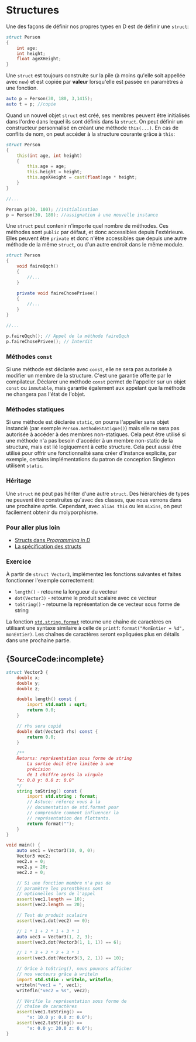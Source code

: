 # Structures

Une des façons de définir nos propres types en D
est de définir une `struct`:

```d
struct Person
{
    int age;
    int height;
    float ageXHeight;
}
```

Une `struct` est toujours construite sur la pile (à moins
qu'elle soit appellée avec `new`) et est copiée par **valeur**
lorsqu'elle est passée en paramètres à une fonction.

```d
auto p = Person(30, 180, 3,1415);
auto t = p; //copie
```

Quand un nouvel objet `struct` est créé, ses membres peuvent
être initialisés dans l'ordre dans lequel ils sont définis dans
la `struct`. On peut définir un constructeur personnalisé en créant
une méthode `this(...)`. En cas de conflits de nom, on peut accéder
à la structure courante grâce à `this`:

```d
struct Person 
{
    this(int age, int height)
    {
        this.age = age;
        this.height = height;
        this.ageXHeight = cast(float)age * height;
    }
}

//...

Person p(30, 100); //initialisation
p = Person(30, 180); //assignation à une nouvelle instance
```

Une `struct` peut contenir n'importe quel nombre de méthodes. Ces méthodes
sont `public` par défaut, et donc accessibles depuis l'extérieure. Elles
peuvent être `private` et donc n'être accessibles que depuis une autre 
méthode de la même `struct`, ou d'un autre endroit dans le même module.

```d
struct Person
{
    void faireQqch()
    {
        //...
    }

    private void faireChosePrivee()
    {
        //...
    }
} 

//...

p.faireQqch(); // Appel de la méthode faireQqch
p.faireChosePrivee(); // Interdit
```

### Méthodes `const`

Si une méthode est déclarée avec `const`, elle ne sera pas autorisée à modifier
un membre de la structure. C'est une garantie offerte par le compilateur.
Déclarer une méthode `const` permet de l'appeller sur un objet `const` ou `immutable`, mais garantie également aux appelant que la méthode ne changera pas l'état de l'objet.

### Méthodes statiques

Si une méthode est déclarée `static`, on pourra l'appeller sans objet instancié (par exemple `Person.methodeStatique()`) mais elle ne sera pas autorisée à accéder à des membres non-statiques. Cela peut être utilisé si une méthode n'a pas besoin d'accéder à un membre non-static de la structure, mais est lié logiquement à cette structure. Cela peut aussi être utilisé pour offrir une fonctionnalité sans créer d'instance explicite, par exemple, certains implémentations du patron de conception Singleton utilisent `static`.

### Héritage

Une `struct` ne peut pas hériter d'une autre `struct`.
Des hiérarchies de types ne peuvent être construites qu'avec des classes,
que nous verrons dans une prochaine aprtie.
Cependant, avec `alias this` ou les `mixins`, on peut facilement obtenir du molyporphisme.

### Pour aller plus loin

- [Structs dans _Programming in D_](http://ddili.org/ders/d.en/struct.html)
- [La spécification des structs](https://dlang.org/spec/struct.html)

### Exercice

À partir de `struct Vector3`, implémentez les fonctions suivantes et faites fonctionner l'exemple correctement:

* `length()` - retourne la longueur du vecteur
* `dot(Vector3)` - retourne le produit scalaire avec ce vecteur
* `toString()` - retourne la représentation de ce vecteur sous forme de string

La fonction [`std.string.format`](https://dlang.org/phobos/std_format.html) retourne une chaîne de caractères en utilisant une syntaxe similaire à celle de `printf`: `format("MonEntier = %d", monEntier)`. Les chaînes de caractères seront expliquées plus en détails dans une prochaine partie.

## {SourceCode:incomplete}

```d
struct Vector3 {
    double x;
    double y;
    double z;

    double length() const {
        import std.math : sqrt;
        return 0.0;
    }

    // rhs sera copié
    double dot(Vector3 rhs) const {
        return 0.0;
    }

    /**
    Returns: représentation sous forme de string
        La sortie doit être limitée à une 
        précision
        de 1 chiffre après la virgule
    "x: 0.0 y: 0.0 z: 0.0"
    */
    string toString() const {
        import std.string : format;
        // Astuce: réferez vous à la 
        // documentation de std.format pour 
        // comprendre comment influencer la 
        // représentation des flottants.
        return format("");
    }
}

void main() {
    auto vec1 = Vector3(10, 0, 0);
    Vector3 vec2;
    vec2.x = 0;
    vec2.y = 20;
    vec2.z = 0;

    // Si une fonction membre n'a pas de 
    // paramètre les parenthèses sont 
    // optionelles lors de l'appel
    assert(vec1.length == 10);
    assert(vec2.length == 20);

    // Test du produit scalaire
    assert(vec1.dot(vec2) == 0);

    // 1 * 1 + 2 * 1 + 3 * 1
    auto vec3 = Vector3(1, 2, 3);
    assert(vec3.dot(Vector3(1, 1, 1)) == 6);

    // 1 * 3 + 2 * 2 + 3 * 1
    assert(vec3.dot(Vector3(3, 2, 1)) == 10);

    // Grâce à toString(), nous pouvons afficher
    // nos vecteurs grâce à writeln
    import std.stdio : writeln, writefln;
    writeln("vec1 = ", vec1);
    writefln("vec2 = %s", vec2);

    // Vérifie la représentation sous forme de 
    // chaîne de caractères
    assert(vec1.toString() ==
        "x: 10.0 y: 0.0 z: 0.0");
    assert(vec2.toString() ==
        "x: 0.0 y: 20.0 z: 0.0");
}
```
